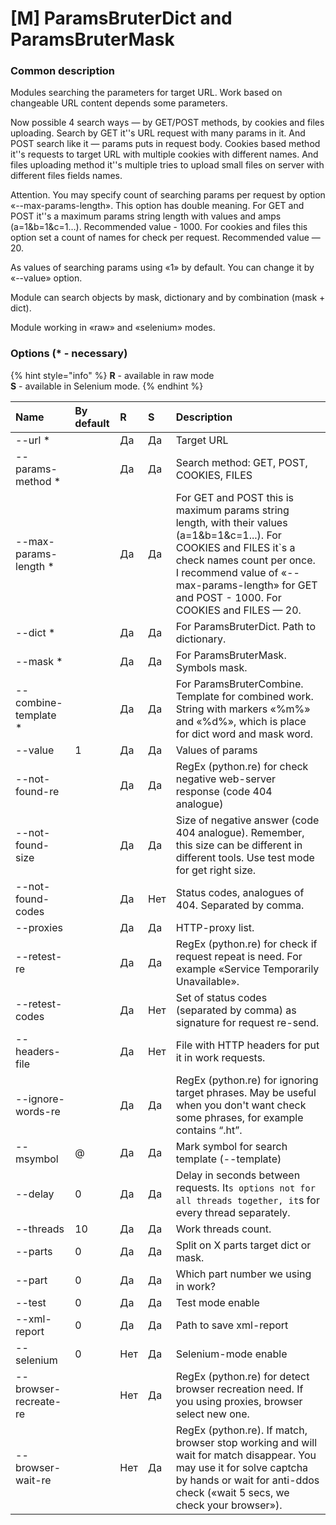# \[M\] ParamsBruterDict and ParamsBruterMask

### Common description 

Modules searching the parameters for target URL. Work based on changeable URL content depends some parameters.

Now possible 4 search ways — by GET/POST methods, by cookies and files uploading. Search by GET it''s URL request with many params in it. And POST search like it — params puts in request body. Cookies based method it''s requests to target URL with multiple cookies with different names. And files uploading method it''s multiple tries to upload small files on server with different files fields names.

Attention. You may specify count of searching params per request by option «--max-params-length». This option has double meaning. For GET and POST it''s a maximum params string length with values and amps \(a=1&b=1&c=1…\). Recommended value - 1000. For cookies and files this option set a count of names for check per request. Recommended value — 20.

As values of searching params using «1» by default. You can change it by «--value» option.

Module can search objects by mask, dictionary and by combination \(mask + dict\).

Module working in «raw» and «selenium» modes.

### Options \(\* - necessary\)

{% hint style="info" %}
**R** - available in raw mode  
**S** - available in Selenium mode.
{% endhint %}

| Name | By default | R | S | Description |
| :--- | :--- | :--- | :--- | :--- |
| --url \* |  | Да | Да | Target URL |
| --params-method \* |  | Да | Да | Search method: GET, POST, COOKIES, FILES |
| --max-params-length \* |  | Да | Да | For GET and POST this is maximum params string length, with their values (a=1&b=1&c=1...). For COOKIES and FILES it`s a check names count per once. I recommend value of «--max-params-length» for GET and POST - 1000. For COOKIES and FILES — 20.  |
| --dict \* |  | Да | Да | For ParamsBruterDict. Path to dictionary. |
| --mask \* |  | Да | Да | For ParamsBruterMask. Symbols mask. |
| --combine-template \* |  | Да | Да | For ParamsBruterCombine. Template for combined work. String with markers «%m%» and «%d%», which is place for dict word and mask word. |
| --value | 1 | Да | Да | Values of params |
| --not-found-re |  | Да | Да | RegEx (python.re) for check negative web-server response  (code 404 analogue)  |
| --not-found-size |  | Да | Да | Size of negative answer (code 404 analogue). Remember, this size can be different in different tools. Use test mode for get right size. |
| --not-found-codes |  | Да | Нет | Status codes, analogues of 404. Separated by comma. |
| --proxies |  | Да | Да | HTTP-proxy list. |
| --retest-re |  | Да | Да | RegEx (python.re) for check if request repeat is need. For example «Service Temporarily Unavailable». |
| --retest-codes |  | Да | Нет | Set of status codes (separated by comma) as signature for request re-send. |
| --headers-file |  | Да | Нет | File with HTTP headers for put it in work requests. |
| --ignore-words-re |  | Да | Да | RegEx (python.re) for ignoring target phrases. May be useful when you don't want check some phrases, for example contains “.ht”. |
| --msymbol | @ | Да | Да | Mark symbol for search template (--template) |
| --delay | 0 | Да | Да | Delay in seconds  between requests. It`s options not for all threads together, it`s for every thread separately. |
| --threads | 10 | Да | Да | Work threads count. |
| --parts | 0 | Да | Да | Split on X parts target dict or mask. |
| --part | 0 | Да | Да | Which part number we using in work? |
| --test | 0 | Да | Да | Test mode enable |
| --xml-report | 0 | Да | Да | Path to save xml-report |
| --selenium | 0 | Нет | Да | Selenium-mode enable |
| --browser-recreate-re |  | Нет | Да | RegEx (python.re) for detect browser recreation need. If you using proxies, browser select new one. |
| --browser-wait-re |  | Нет | Да | RegEx (python.re). If match, browser stop working and will wait for match disappear. You may use it for solve captcha by hands or wait for anti-ddos check («wait 5 secs, we check your browser»). |

